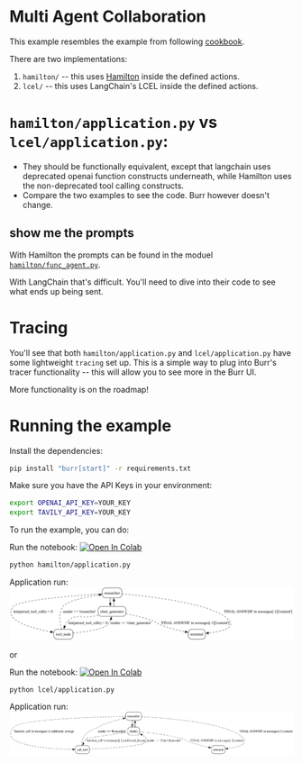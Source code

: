 # Multi Agent Collaboration

This example resembles the example from following [cookbook](https://github.com/langchain-ai/langgraph/blob/main/examples/multi_agent/multi-agent-collaboration.ipynb).

There are two implementations:

1. `hamilton/` -- this uses [Hamilton](https://github.com/dagworks-inc/hamilton) inside the defined actions.
2. `lcel/` -- this uses LangChain's LCEL inside the defined actions.

# `hamilton/application.py` vs `lcel/application.py`:

- They should be functionally equivalent, except that langchain uses deprecated
openai function constructs underneath, while Hamilton uses the non-deprecated tool calling
constructs.
- Compare the two examples to see the code. Burr however doesn't change.

## show me the prompts
With Hamilton the prompts can be found in the moduel [`hamilton/func_agent.py`](hamilton/func_agent.py).

With LangChain that's difficult. You'll need to dive into their code to see what ends up being sent.

# Tracing
You'll see that both `hamilton/application.py` and `lcel/application.py`
have some lightweight `tracing` set up. This is a simple way to plug into Burr's
tracer functionality -- this will allow you to see more in the Burr UI.

More functionality is on the roadmap!

# Running the example

Install the dependencies:

```bash
pip install "burr[start]" -r requirements.txt
```

Make sure you have the API Keys in your environment:

```bash
export OPENAI_API_KEY=YOUR_KEY
export TAVILY_API_KEY=YOUR_KEY
```


To run the example, you can do:

Run the notebook:
<a target="_blank" href="https://colab.research.google.com/github/dagworks-inc/burr/blob/main/examples/multi-agent-collaboration/hamilton/notebook.ipynb">
  <img src="https://colab.research.google.com/assets/colab-badge.svg" alt="Open In Colab"/>
</a>

```bash
python hamilton/application.py
```
Application run:
![hamilton image](hamilton/statemachine.png)

or

Run the notebook:
<a target="_blank" href="https://colab.research.google.com/github/dagworks-inc/burr/blob/main/examples/multi-agent-collaboration/lcel/notebook.ipynb">
  <img src="https://colab.research.google.com/assets/colab-badge.svg" alt="Open In Colab"/>
</a>

```bash
python lcel/application.py
```
Application run:
![lcel image](lcel/statemachine.png)
